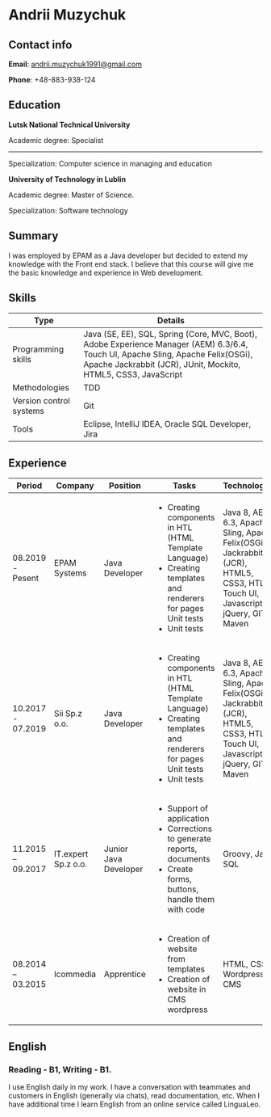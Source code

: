 # Andrii Muzychuk

## Contact info

**Email**: andrii.muzychuk1991@gmail.com

**Phone**: +48-883-938-124

## Education

**Lutsk National Technical University**

Academic degree: Specialist

---

Specialization: Computer science in managing and education

**University of Technology in Lublin**

Academic degree: Master of Science. 

Specialization: Software technology

## Summary

I was employed by EPAM as a Java developer but decided to extend my knowledge with the Front end stack. I believe that this course will give me the basic knowledge and experience in Web development.

## Skills

Type | Details
---- | -------
Programming skills | Java (SE, EE), SQL, Spring (Core, MVC, Boot), Adobe Experience Manager (AEM) 6.3/6.4, Touch UI, Apache Sling, Apache Felix(OSGi), Apache Jackrabbit (JCR), JUnit, Mockito, HTML5, CSS3, JavaScript
Methodologies | TDD
Version control systems | Git
Tools | Eclipse, IntelliJ IDEA, Oracle SQL Developer, Jira

## Experience

Period | Company | Position | Tasks | Technologies
------ | ------- | -------- | ----- | ------------
08.2019 - Pesent | EPAM Systems | Java Developer | <ul><li>Creating components in HTL (HTML Template Language)</li><li>Creating templates and renderers for pages Unit tests</li><li>Unit tests</li></ul> | Java 8, AEM 6.3, Apache Sling, Apache Felix(OSGi), Jackrabbit (JCR), HTML5, CSS3, HTL, Touch UI, Javascript, jQuery, GIT, Maven
10.2017 - 07.2019 | Sii Sp.z o.o. | Java Developer | <ul><li>Creating components in HTL (HTML Template Language)</li><li>Creating templates and renderers for pages Unit tests</li><li>Unit tests</li></ul> | Java 8, AEM 6.3, Apache Sling, Apache Felix(OSGi), Jackrabbit (JCR), HTML5, CSS3, HTL, Touch UI, Javascript, jQuery, GIT, Maven
11.2015 – 09.2017 | IT.expert Sp.z o.o. | Junior Java Developer | <ul><li>Support of application</li><li>Corrections to generate reports, documents</li><li>Create forms, buttons, handle them with code</li></ul> | Groovy, Java, SQL
08.2014 – 03.2015 | Icommedia | Apprentice | <ul><li>Creation of website from templates</li><li>Creation of website in CMS wordpress</li></ul> | HTML, CSS, Wordpress CMS

## English

### Reading - B1, Writing - B1.

I use English daily in my work. I have a conversation with teammates and customers in English (generally via chats), read documentation, etc. When I have additional time I learn English from an online service called LinguaLeo. 